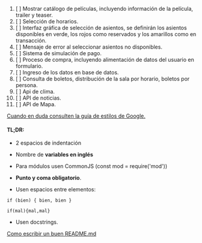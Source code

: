 1. [ ] Mostrar catálogo de películas, incluyendo información de la película, trailer y teaser.
2. [ ] Selección de horarios.
3. [ ] Interfaz gráfica de selección de asientos, se definirán los asientos disponibles en verde, los rojos como reservados y los amarillos como en transacción.
4. [ ] Mensaje de error al seleccionar asientos no disponibles.
5. [ ] Sistema de simulación de pago.
6. [ ] Proceso de compra, incluyendo alimentación de datos del usuario en formulario.
7. [ ] Ingreso de los datos en base de datos.
8. [ ] Consulta de boletos, distribución de la sala por horario, boletos por persona.
9. [ ] Api de clima.
10. [ ] API de noticias.
11. [ ] API de Mapa.


[Cuando en duda consulten la guía de estilos de Google.](https://google.github.io/styleguide/jsguide.html#jsdoc-method-and-function-comments)
#### **TL;DR:**<br />
- 2 espacios de indentación
- Nombre de **variables en inglés**
- Para módulos usen CommonJS (const mod = require('mod'))
- **Punto y coma obligatorio**.

- Usen espacios entre elementos:
```
if (bien) { bien, bien }

if(mal){mal,mal}
```

- Usen docstrings.

[Como escribir un buen README.md](https://www.freecodecamp.org/news/how-to-write-a-good-readme-file/)